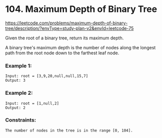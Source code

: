 # 104. Maximum Depth of Binary Tree
https://leetcode.com/problems/maximum-depth-of-binary-tree/description/?envType=study-plan-v2&envId=leetcode-75

Given the root of a binary tree, return its maximum depth.

A binary tree's maximum depth is the number of nodes along the longest path from the root node down to the farthest leaf node.

### Example 1:

```
Input: root = [3,9,20,null,null,15,7]
Output: 3
```

### Example 2:

```
Input: root = [1,null,2]
Output: 2
```

### Constraints:

```
The number of nodes in the tree is in the range [0, 104].
```

```python

```